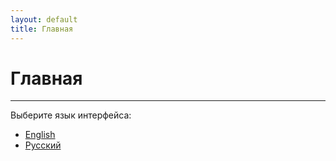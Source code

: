 ```yaml
---
layout: default
title: Главная
---
```

# Главная

---

Выберите язык интерфейса:

- [English](/en/)
- [Русский](/ru/)
